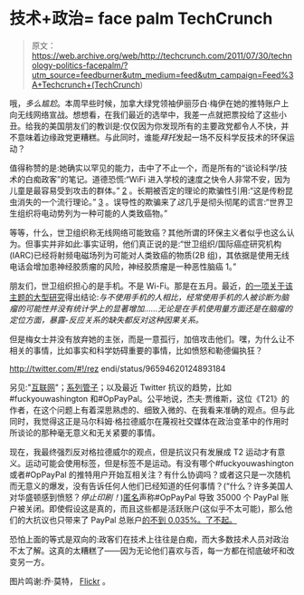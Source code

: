 # 技术+政治= face palm TechCrunch

> 原文：<https://web.archive.org/web/http://techcrunch.com/2011/07/30/technology-politics-facepalm/?utm_source=feedburner&utm_medium=feed&utm_campaign=Feed%3A+Techcrunch+(TechCrunch>)

哦，*多么尴尬*。本周早些时候，加拿大绿党领袖伊丽莎白·梅伊在她的推特账户上向无线网络宣战。想想看，在我们最近的选举中，我差一点就把票投给了这些小丑。给我的美国朋友们的教训是:仅仅因为你发现所有的主要政党都令人不快，并不意味着边缘政党更糟糕。与此同时，谁能*拜托*发起一场不反科学反技术的环保运动？

值得称赞的是:她确实以罕见的能力，击中了不止一个，而是所有的“谈论科学/技术的白痴政客”的笔记。道德恐慌:“WiFi 进入学校的速度之快令人非常不安，因为儿童是最容易受到攻击的群体。” [2](https://web.archive.org/web/20230203122322/http://twitter.com/ElizabethMay/status/96285039305826305) 。长期被否定的理论的欺骗性引用:“这是传粉昆虫消失的一个流行理论。” [3](https://web.archive.org/web/20230203122322/http://twitter.com/ElizabethMay/status/96228627896733697) 。误导性的欺骗来了*这*几乎是彻头彻尾的谎言:“世界卫生组织将电动势列为一种可能的人类致癌物。”

等等，什么，世卫组织称无线网络可能致癌？其他所谓的环保主义者似乎也这么认为。但事实并非如此:事实证明，他们真正说的是:“世卫组织/国际癌症研究机构(IARC)已经将射频电磁场列为可能对人类致癌的物质(2B 组)，其依据是使用无线电话会增加患神经胶质瘤的风险，神经胶质瘤是一种恶性脑癌 1。”

朋友们，世卫组织担心的是手机。不是 Wi-Fi。那是在五月。最近，[的一项关于该主题的大型研究](https://web.archive.org/web/20230203122322/http://jnci.oxfordjournals.org/content/early/2011/07/27/jnci.djr244.abstract)得出结论:*与不使用手机的人相比，经常使用手机的人被诊断为脑瘤的可能性并没有统计学上的显著增加……无论是在手机使用量方面还是在脑瘤的定位方面，暴露-反应关系的缺失都反对这种因果关系。*

但是梅女士并没有放弃她的主张，而是一意孤行，加倍攻击他们。嘿，为什么让不相关的事情，比如事实和科学妨碍重要的事情，比如愤怒和勒德偏执狂？

http://twitter.com/#!/rez endi/status/96594620124893184

另见:"[互联网](https://web.archive.org/web/20230203122322/http://en.wikipedia.org/wiki/Internets)"；[系列管子](https://web.archive.org/web/20230203122322/http://en.wikipedia.org/wiki/Series_of_tubes#Tribute)；以及最近 Twitter 抗议的趋势，比如#fuckyouwashington 和#OpPayPal。公平地说，杰夫·贾维斯，这位《T21》的作者，在这个问题上有着深思熟虑的、细致入微的、在我看来准确的观点。但与此同时，我觉得这正是马尔科姆·格拉德威尔在蔑视社交媒体在政治变革中的作用时所谈论的那种毫无意义和无关紧要的事情。

现在，我最终强烈反对格拉德威尔的观点，但是抗议只有发展成 T2 运动才有意义。运动可能会使用标签，但是标签不是运动。有没有哪个#fuckyouwashington 或者#OpPayPal 的推特用户开始互相关注？有什么协调吗？或者这只是一次随机而无意义的爆发，没有告诉任何人他们已经知道的任何事情？(“什么？许多美国人对华盛顿感到愤怒？*停止印刷！*)[匿名](https://web.archive.org/web/20230203122322/http://www.pcmag.com/article2/0,2817,2389229,00.asp)声称#OpPayPal 导致 35000 个 PayPal 账户被关闭。即使假设这是真的，而且这些都是活跃账户(这似乎不太可能)，那么他们的大抗议也只带来了 PayPal 总账户[的不到 0.035%。了不起。](https://web.archive.org/web/20230203122322/https://www.paypal-media.com/about)

恐怕上面的等式是双向的:政客们在技术上往往是白痴，而大多数技术人员对政治不太了解。这真的太糟糕了——因为无论他们喜欢与否，每一方都在彻底破坏和改变另一方。

图片鸣谢:乔·莫特， [Flickr](https://web.archive.org/web/20230203122322/http://www.flickr.com/photos/motti82/3778598336/) 。